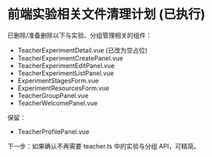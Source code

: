 # 前端实验相关文件清理计划 (已执行)

已删除/准备删除以下与实验、分组管理相关的组件：
- TeacherExperimentDetail.vue (已改为空占位)
- TeacherExperimentCreatePanel.vue
- TeacherExperimentEditPanel.vue
- TeacherExperimentListPanel.vue
- ExperimentStagesForm.vue
- ExperimentResourcesForm.vue
- TeacherGroupPanel.vue
- TeacherWelcomePanel.vue

保留：
- TeacherProfilePanel.vue

下一步：如果确认不再需要 teacher.ts 中的实验与分组 API，可精简。
